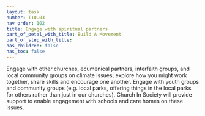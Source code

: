 ```yaml
---
layout: task
number: T10.03
nav_order: 102
title: Engage with spiritual partners
part_of_petal_with_title: Build A Movement
part_of_step_with_title: 
has_children: false
has_toc: false
---
```


Engage with other churches, ecumenical partners, interfaith groups, and local community groups on climate issues; explore how you might work together, share skills and encourage one another. Engage with youth groups and community groups (e.g. local parks, offering things in the local parks for others rather than just in our churches). Church In Society will provide support to enable engagement with schools and care homes on these issues.
